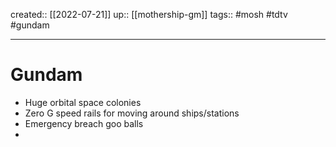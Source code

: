 created:: [[2022-07-21]]
up:: [[mothership-gm]]
tags:: #mosh #tdtv #gundam
***
# Gundam

- Huge orbital space colonies
- Zero G speed rails for moving around ships/stations
- Emergency breach goo balls
- 